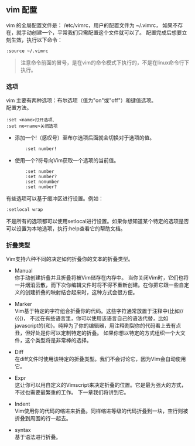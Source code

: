 
## <a id="config">vim 配置</a>
vim 的全局配置文件是： /etc/vimrc，用户的配置文件为 ~/.vimrc， 如果不存在，就手动创建一个，平常我们只需配置这个文件就可以了。 配置完成后想要立刻生效，执行以下命令：
    
    :source ~/.vimrc
> 注意命令前面的冒号，是在vim的命令模式下执行的，不是在linux命令行下执行。

### <a id="option">选项</a>
vim 主要有两种选项：布尔选项（值为"on"或"off"）和键值选项。      
配置方法。

    :set <name>打开选项、
    :set no<name>关闭选项

* 添加一个!（感叹号）至布尔选项后面就会切换对于选项的值。

          :set number!

* 使用一个?符号向Vim获取一个选项的当前值。

          :set number
          :set number?
          :set nonumber
          :set number?

有些选项可以基于缓冲区进行设置。例如：

    :setlocal wrap
不是所有的选项都可以使用setlocal进行设置。如果你想知道某个特定的选项是否可以设置为本地选项，执行:help查看它的帮助文档。

### <a id="fold">折叠类型</a>
Vim支持六种不同的决定如何折叠你的文本的折叠类型。

* Manual      
你手动创建折叠并且折叠将被Vim储存在内存中。 当你关闭Vim时，它们也将一并烟消云散，而下次你编辑文件时将不得不重新创建。在你把它跟一些自定义的创建折叠的映射结合起来时，这种方式会很方便。 

* Marker     
Vim基于特定的字符组合折叠你的代码。这些字符通常放置于注释中(比如// {{{)， 不过在有些语言里，你可以使用该语言自己的语法代替，比如javascript的{和}。纯粹为了你的编辑器，用注释割裂你的代码看上去有点丑，但好处是你可以定制特定的折叠。 如果你想以特定的方式组织一个大文件，这个类型将是非常棒的选择。

* Diff     
在diff文件时使用该特定的折叠类型。我们不会讨论它，因为Vim会自动使用它。

* Expr     
这让你可以用自定义的Vimscript来决定折叠的位置。它是最为强大的方式，不过也需要最繁重的工作。 下一章我们将讲到它。

* Indent     
Vim使用你的代码的缩进来折叠。同样缩进等级的代码折叠到一块，空行则被折叠到周围的行一起去。

* syntax      
基于语法进行折叠。
